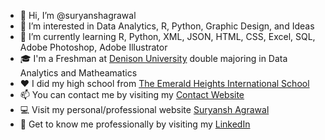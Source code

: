 - 👋 Hi, I’m @suryanshagrawal
- 👀 I’m interested in Data Analytics, R, Python, Graphic Design, and Ideas
- 🌱 I’m currently learning R, Python, XML, JSON, HTML, CSS, Excel, SQL, Adobe Photoshop, Adobe Illustrator
- 🎓 I'm a Freshman at <a href="https://www.denison.edu">Denison University</a> double majoring in Data Analytics and Matheamatics
- ❤️ I did my high school from <a href="https://emeraldheights.edu.in">The Emerald Heights International School</a>
- 📫 You can contact me by visiting my <a href="https://www.poplme.co/suryansh04">Contact Website</a>
- 💻 Visit my personal/professional website <a href="https://www.suryanshagrawal.com">Suryansh Agrawal</a>
- 🤝 Get to know me professionally by visiting my <a href="https://www.linkedin.com/in/suryanshagrawal/">LinkedIn</a>


<!---
suryanshagrawal/suryanshagrawal is a ✨ special ✨ repository because its `README.md` (this file) appears on your GitHub profile.
You can click the Preview link to take a look at your changes.
--->
